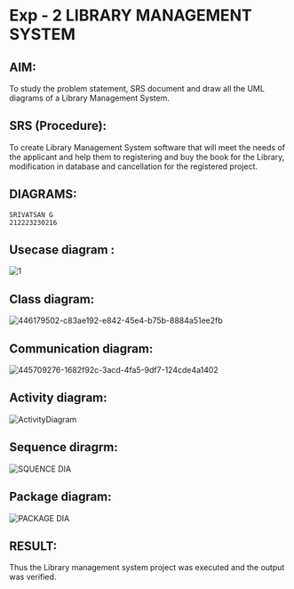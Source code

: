 # Exp - 2 LIBRARY MANAGEMENT SYSTEM
## AIM:
To study the problem statement, SRS document and draw all the UML diagrams of a Library Management System.
## SRS (Procedure):
To create Library Management System software that will meet the needs of the applicant and help them to registering and buy the book for the Library, modification in database and cancellation for the registered project.

## DIAGRAMS: 
```
SRIVATSAN G
212223230216
```
## Usecase diagram :
![1](https://github.com/user-attachments/assets/91c13172-7102-4538-ae61-f610add17520)

## Class diagram: 
![446179502-c83ae192-e842-45e4-b75b-8884a51ee2fb](https://github.com/user-attachments/assets/d50d3d4b-9f6d-4ce5-97b0-75406ae843f7)

## Communication diagram:
![445709276-1682f92c-3acd-4fa5-9df7-124cde4a1402](https://github.com/user-attachments/assets/6186cb27-f37e-4949-b557-50db0a341e56)

## Activity diagram:
![ActivityDiagram](https://github.com/user-attachments/assets/fa8b1653-c496-46cd-9e34-534b4c5ca466)

## Sequence diragrm:
![SQUENCE DIA](https://github.com/user-attachments/assets/93a026a0-a65d-4537-9d4e-f48d1043262c)

## Package diagram:
![PACKAGE DIA](https://github.com/user-attachments/assets/c678b64a-ee8c-44f4-a8f9-f572ae1fcfcd)

## RESULT:
Thus the Library management system project was executed and the output was verified.
